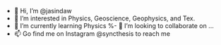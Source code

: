 - 👋 Hi, I’m @jasindaw
- 👀 I’m interested in Physics, Geoscience, Geophysics, and Tex.
- 🌱 I’m currently learning Physics
%- 💞️ I’m looking to collaborate on ...
- 📫 Go find me on Instagram @syncthesis to reach me

<!---
jasindaw/jasindaw is a ✨ special ✨ repository because its `README.md` (this file) appears on your GitHub profile.
You can click the Preview link to take a look at your changes.
--->
